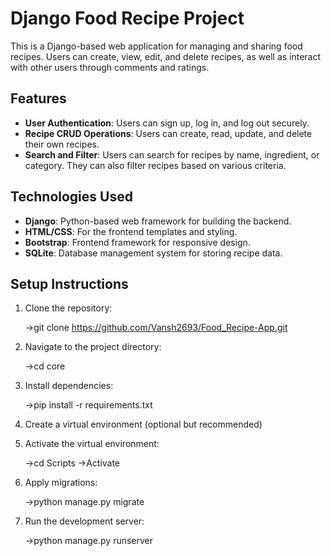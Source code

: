 # Django Food Recipe Project

This is a Django-based web application for managing and sharing food recipes. Users can create, view, edit, and delete recipes, as well as interact with other users through comments and ratings.

## Features

- **User Authentication**: Users can sign up, log in, and log out securely.
- **Recipe CRUD Operations**: Users can create, read, update, and delete their own recipes.
- **Search and Filter**: Users can search for recipes by name, ingredient, or category. They can also filter recipes based on various criteria.

## Technologies Used

- **Django**: Python-based web framework for building the backend.
- **HTML/CSS**: For the frontend templates and styling.
- **Bootstrap**: Frontend framework for responsive design.
- **SQLite**: Database management system for storing recipe data.

## Setup Instructions

1. Clone the repository:

    ->git clone https://github.com/Vansh2693/Food_Recipe-App.git

2. Navigate to the project directory:

    ->cd core

3. Install dependencies:

    ->pip install -r requirements.txt

4. Create a virtual environment (optional but recommended)

5. Activate the virtual environment:

    ->cd Scripts
    ->Activate

6. Apply migrations:

    ->python manage.py migrate

7. Run the development server:

    ->python manage.py runserver
